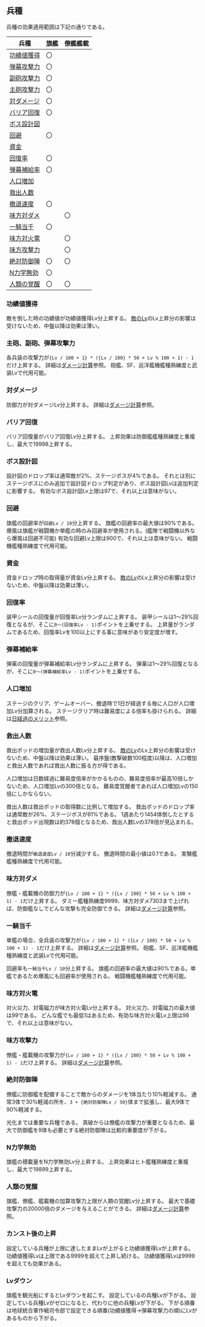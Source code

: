 ## 兵種

兵種の効果適用範囲は下記の通りである。

| 兵種                              | 旗艦 | 僚艦艦載 |
|-----------------------------------|------|----------|
| [功績値獲得](#功績値獲得)         | 〇   |          |
| [弾幕攻撃力](#主砲副砲弾幕攻撃力) | 〇   |          |
| [副砲攻撃力](#主砲副砲弾幕攻撃力) | 〇   |          |
| [主砲攻撃力](#主砲副砲弾幕攻撃力) | 〇   |          |
| [対ダメージ](#対ダメージ)         | 〇   |          |
| [バリア回復](#バリア回復)         | 〇   |          |
| [ボス設計図](#ボス設計図)         |      |          |
| [回避](#回避)                     | 〇   |          |
| [資金](#資金)                     |      |          |
| [回復率](#回復率)                 | 〇   |          |
| [弾幕補給率](#弾幕補給率)         | 〇   |          |
| [人口増加](#人口増加)             |      |          |
| [救出人数](#救出人数)             |      |          |
| [撤退速度](#撤退速度)             | 〇   |          |
| [味方対ダメ](#味方対ダメ)         |      | 〇       |
| [一騎当千](#一騎当千)             | 〇   |          |
| [味方対火電](#味方対火電)         |      | 〇       |
| [味方攻撃力](#味方攻撃力)         |      | 〇       |
| [絶対防御陣](#絶対防御陣)         | 〇   | 〇       |
| [N力学無効](#n力学無効)           | 〇   |          |
| [人類の覚醒](#人類の覚醒)         | 〇   | 〇       |

### 功績値獲得

敵を倒した時の功績値が功績値獲得Lv分上昇する。
[敵のLv](その他.md#敵のLv)のLv上昇分の影響は受けないため、中盤以降は効果は薄い。


### 主砲、副砲、弾幕攻撃力

各兵装の攻撃力が`{Lv / 100 + 1} * ({Lv / 100} * 50 + Lv % 100 + 1) - 1`だけ上昇する。
詳細は[ダメージ計算](ダメージ計算.md#旗艦の与ダメージ)参照。
砲艦、SF、巡洋艦機艦種熟練度と武装Lvで代用可能。


### 対ダメージ

防御力が対ダメージLv分上昇する。
詳細は[ダメージ計算](ダメージ計算.md#旗艦の防御について)参照。


### バリア回復

バリア回復量がバリア回復Lv分上昇する。
上昇効果は防御艦艦種熟練度と重複し、最大で19998上昇する。


### ボス設計図

設計図のドロップ率は通常敵が2%、ステージボスが4%である。
それとは別にステージボスにのみ追加で設計図ドロップ判定があり、ボス設計図Lvは追加判定に影響する。
有効なボス設計図Lv上限は97で、それ以上は意味がない。


### 回避

旗艦の回避率が`回避Lv / 10`分上昇する。
旗艦の回避率の最大値は90%である。爆風は旗艦が戦闘機か単艦の時のみ回避率が使用される。(艦隊で戦闘機以外なら爆風は回避不可能)
有効な回避Lv上限は900で、それ以上は意味がない。
戦闘機艦種熟練度で代用可能。


### 資金

資金ドロップ時の取得量が資金Lv分上昇する。
[敵のLv](その他.md#敵のLv)のLv上昇分の影響は受けないため、中盤以降は効果は薄い。


### 回復率

装甲シールの回復量が回復率Lv分ランダムに上昇する。
装甲シールは1～29%回復となるが、そこに`0～(回復率Lv - 1)`ポイントを上乗せする。
上昇量がランダムであるため、回復率Lvを100以上にする事に意味があり安定度が増す。


### 弾幕補給率

弾薬の回復量が弾幕補給率Lv分ランダムに上昇する。
弾薬は1～29%回復となるが、そこに`0～(弾幕補給率Lv - 1)`ポイントを上乗せする。


### 人口増加

ステージのクリア、ゲームオーバー、撤退時で1日が経過する毎に人口が人口増加Lv分加算される。
ステージクリア時は難易度による倍率も掛けられる。
詳細は[日経過のメリット](タイムアタック.md#日経過のメリット)参照。


### 救出人数

救出ポッドの増加量が救出人数Lv分上昇する。
[敵のLv](その他.md#敵のLv)のLv上昇分の影響は受けないため、中盤以降は効果は薄い。
最序盤(敵撃破数100程度)以降は、人口増加と救出人数であれば救出人数に振る方が得である。

人口増加は日数経過に難易度倍率がかかるものの、難易度倍率が最高10倍しかないため、人口増加Lvの300倍となる。
難易度覚醒者であれば人口増加Lvの150倍にしかならない。

救出人数は救出ポッドの取得数に比例して増加する。
救出ポッドのドロップ率は通常敵が26%、ステージボスが81%である。
1週あたり1454体倒したとすると救出ポッド出現数は約378個となるため、救出人数Lvの378倍が見込まれる。


### 撤退速度

撤退時間が`撤退速度Lv / 10`分減少する。
撤退時間の最小値は0.1である。
実験艦艦種熟練度で代用可能。


### 味方対ダメ

僚艦・艦載機の防御力が`{Lv / 100 + 1} * ({Lv / 100} * 50 + Lv % 100 + 1) - 1`だけ上昇する。
ダミー艦種熟練度9999、味方対ダメ7303まで上げれば、防御艦なしでどんな攻撃も完全防御できる。
詳細は[ダメージ計算](ダメージ計算.md#僚艦艦載機の防御について)参照。


### 一騎当千

単艦の場合、全兵装の攻撃力が`{Lv / 100 + 1} * ({Lv / 100} * 50 + Lv % 100 + 1) - 1`だけ上昇する。
詳細は[ダメージ計算](ダメージ計算.md#旗艦の与ダメージ)参照。
砲艦、SF、巡洋艦機艦種熟練度と武装Lvで代用可能。

回避率も`一騎当千Lv / 10`分上昇する。
旗艦の回避率の最大値は90%である。単艦であるため爆風にも回避率が使用される。
戦闘機艦種熟練度で代用可能。


### 味方対火電

対火災力、対電磁力が味方対火電Lv分上昇する。
対火災力、対電磁力の最大値は99である。
どんな艦でも最低1はあるため、有効な味方対火電Lv上限は98で、それ以上は意味がない。


### 味方攻撃力

僚艦・艦載機の攻撃力が`{Lv / 100 + 1} * ({Lv / 100} * 50 + Lv % 100 + 1) - 1`だけ上昇する。
詳細は[ダメージ計算](ダメージ計算.md#僚艦艦載機の与ダメージ)参照。


### 絶対防御陣

僚艦に防御艦を配備することで敵からのダメージを1体当たり10%軽減する。
通常3体で30%軽減の所を、`3 + {絶対防御陣Lv / 50}`体まで拡張し、最大9体で90%軽減する。

光化までは重要な兵種である。
真破からは僚艦の攻撃力が重要となるため、最大で防御艦を9体も必要とする絶対防御陣は比較的重要度が下がる。


### N力学無効

旗艦の積載量をN力学無効Lv分上昇する。
上昇効果はヒト艦種熟練度と重複し、最大で19899上昇する。


### 人類の覚醒

旗艦、僚艦、艦載機の加算攻撃力上限が人類の覚醒Lv分上昇する。
最大で基礎攻撃力の20000倍のダメージを与えることができる。
詳細は[ダメージ計算](ダメージ計算.md#旗艦の与ダメージ)参照。


### カンスト後の上昇

設定している兵種が上限に達したままLvが上がると功績値獲得Lvが上昇する。
功績値獲得Lvは上限である9999を超えて上昇し続ける。
功績値獲得Lvは9999を超えても効果がある。


### Lvダウン

旗艦を観光船にするとLvダウンを起こす。
設定しているの兵種Lvが下がる。
設定している兵種Lvがゼロになると、代わりに他の兵種Lvが下がる。
下がる順番は地球統合軍作戦司令部で設定できる順番(功績値獲得→弾幕攻撃力の順)にLvがあるものから下がる。
